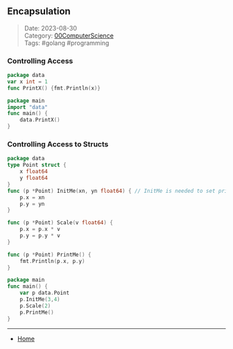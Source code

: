 ## Encapsulation
 
>Date: 2023-08-30  
>Category: [00ComputerScience](links/00ComputerScience.md)  
>Tags: #golang #programming  

### Controlling Access
```go
package data
var x int = 1
func PrintX() {fmt.Println(x)}

package main
import "data"
func main() {
	data.PrintX()
}
```
### Controlling Access to Structs
```go
package data
type Point struct {
	x float64
	y float64
}
func (p *Point) InitMe(xn, yn float64) { // InitMe is needed to set private fields
	p.x = xn
	p.y = yn
}

func (p *Point) Scale(v float64) {
	p.x = p.x * v
	p.y = p.y * v
}

func (p *Point) PrintMe() {
	fmt.Println(p.x, p.y)
}

package main
func main() {
	var p data.Point
	p.InitMe(3,4)
	p.Scale(2)
	p.PrintMe()
}
```

---
- [Home](https://heartthymes.github.io)